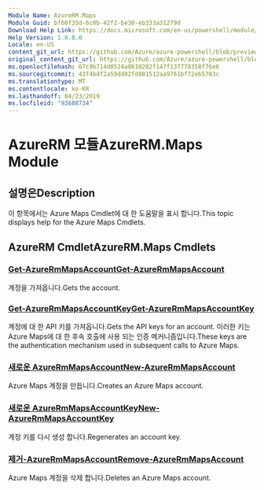 ```yaml
---
Module Name: AzureRM.Maps
Module Guid: bf60f35d-6c0b-42f2-be30-eb333a31279d
Download Help Link: https://docs.microsoft.com/en-us/powershell/module/azurerm.maps
Help Version: 1.0.0.0
Locale: en-US
content_git_url: https://github.com/Azure/azure-powershell/blob/preview/src/ResourceManager/Maps/Commands.Maps/help/AzureRM.Maps.md
original_content_git_url: https://github.com/Azure/azure-powershell/blob/preview/src/ResourceManager/Maps/Commands.Maps/help/AzureRM.Maps.md
ms.openlocfilehash: 67c9b714d0524a0610202f147f137778358f76e6
ms.sourcegitcommit: 43f4bdf2a59dd82fd881512aa9761bf72eb5703c
ms.translationtype: MT
ms.contentlocale: ko-KR
ms.lasthandoff: 04/23/2019
ms.locfileid: "93688734"
---
```

# <span data-ttu-id="ce46f-101">AzureRM 모듈</span><span class="sxs-lookup"><span data-stu-id="ce46f-101">AzureRM.Maps Module</span></span>
## <span data-ttu-id="ce46f-102">설명은</span><span class="sxs-lookup"><span data-stu-id="ce46f-102">Description</span></span>
<span data-ttu-id="ce46f-103">이 항목에서는 Azure Maps Cmdlet에 대 한 도움말을 표시 합니다.</span><span class="sxs-lookup"><span data-stu-id="ce46f-103">This topic displays help for the Azure Maps Cmdlets.</span></span>

## <span data-ttu-id="ce46f-104">AzureRM Cmdlet</span><span class="sxs-lookup"><span data-stu-id="ce46f-104">AzureRM.Maps Cmdlets</span></span>
### [<span data-ttu-id="ce46f-105">Get-AzureRmMapsAccount</span><span class="sxs-lookup"><span data-stu-id="ce46f-105">Get-AzureRmMapsAccount</span></span>](Get-AzureRmMapsAccount.md)
<span data-ttu-id="ce46f-106">계정을 가져옵니다.</span><span class="sxs-lookup"><span data-stu-id="ce46f-106">Gets the account.</span></span>

### [<span data-ttu-id="ce46f-107">Get-AzureRmMapsAccountKey</span><span class="sxs-lookup"><span data-stu-id="ce46f-107">Get-AzureRmMapsAccountKey</span></span>](Get-AzureRmMapsAccountKey.md)
<span data-ttu-id="ce46f-108">계정에 대 한 API 키를 가져옵니다.</span><span class="sxs-lookup"><span data-stu-id="ce46f-108">Gets the API keys for an account.</span></span>
<span data-ttu-id="ce46f-109">이러한 키는 Azure Maps에 대 한 후속 호출에 사용 되는 인증 메커니즘입니다.</span><span class="sxs-lookup"><span data-stu-id="ce46f-109">These keys are the authentication mechanism used in subsequent calls to Azure Maps.</span></span>

### [<span data-ttu-id="ce46f-110">새로운 AzureRmMapsAccount</span><span class="sxs-lookup"><span data-stu-id="ce46f-110">New-AzureRmMapsAccount</span></span>](New-AzureRmMapsAccount.md)
<span data-ttu-id="ce46f-111">Azure Maps 계정을 만듭니다.</span><span class="sxs-lookup"><span data-stu-id="ce46f-111">Creates an Azure Maps account.</span></span>

### [<span data-ttu-id="ce46f-112">새로운 AzureRmMapsAccountKey</span><span class="sxs-lookup"><span data-stu-id="ce46f-112">New-AzureRmMapsAccountKey</span></span>](New-AzureRmMapsAccountKey.md)
<span data-ttu-id="ce46f-113">계정 키를 다시 생성 합니다.</span><span class="sxs-lookup"><span data-stu-id="ce46f-113">Regenerates an account key.</span></span>

### [<span data-ttu-id="ce46f-114">제거-AzureRmMapsAccount</span><span class="sxs-lookup"><span data-stu-id="ce46f-114">Remove-AzureRmMapsAccount</span></span>](Remove-AzureRmMapsAccount.md)
<span data-ttu-id="ce46f-115">Azure Maps 계정을 삭제 합니다.</span><span class="sxs-lookup"><span data-stu-id="ce46f-115">Deletes an Azure Maps account.</span></span>

